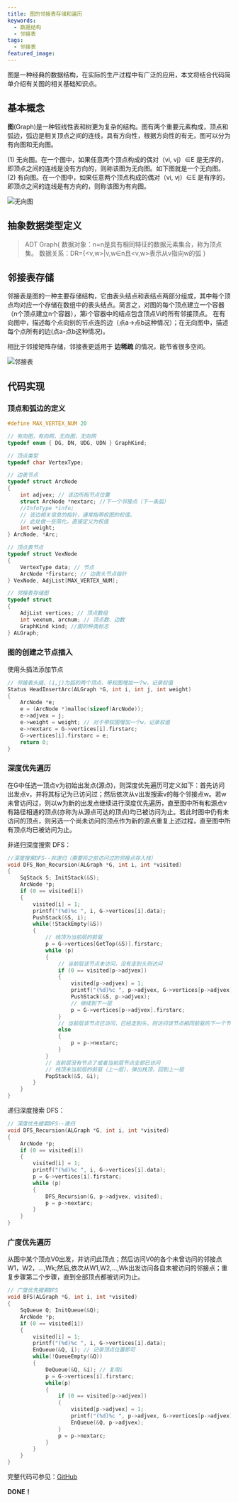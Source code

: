 ```yaml
---
title: 图的邻接表存储和遍历
keywords:
  - 数据结构
  - 邻接表
tags:
  - 邻接表
featured_image:
---
```


图是一种经典的数据结构，在实际的生产过程中有广泛的应用，本文将结合代码简单介绍有关图的相关基础知识点。

<!--more-->

## 基本概念

**图**(Graph)是一种较线性表和树更为复杂的结构。图有两个重要元素构成，顶点和弧边，弧边是相关顶点之间的连线，具有方向性，根据方向性的有无，图可以分为有向图和无向图。

(1) 无向图。在一个图中，如果任意两个顶点构成的偶对（vi, vj）∈E 是无序的，即顶点之间的连线是没有方向的，则称该图为无向图。如下图就是一个无向图。
(2) 有向图。在一个图中，如果任意两个顶点构成的偶对（vi, vj）∈E 是有序的，即顶点之间的连线是有方向的，则称该图为有向图。

![无向图](https://raw.githubusercontent.com/Evandoz/blob/master/Graph/Graph.jpg)

## 抽象数据类型定义

>ADT  Graph{
数据对象：n=n是具有相同特征的数据元素集合，称为顶点集。
数据关系：DR={<v,w>|v,w∈n且<v,w>表示从v指向w的弧
}

## 邻接表存储

邻接表是图的一种主要存储结构，它由表头结点和表结点两部分组成，其中每个顶点均对应一个存储在数组中的表头结点。简言之，对图的每个顶点建立一个容器（n个顶点建立n个容器），第i个容器中的结点包含顶点Vi的所有邻接顶点。
在有向图中，描述每个点向别的节点连的边（点a->点b这种情况）；在无向图中，描述每个点所有的边(点a-点b这种情况)。

相比于邻接矩阵存储，邻接表更适用于 **边稀疏** 的情况，能节省很多空间。

![邻接表](https://raw.githubusercontent.com/Evandoz/blob/master/Graph/AdjacencyList.png)

## 代码实现

### 顶点和弧边的定义

```c
#define MAX_VERTEX_NUM 20

// 有向图，有向网，无向图，无向网
typedef enum { DG, DN, UDG, UDN } GraphKind;

// 顶点类型
typedef char VertexType;

// 边表节点
typedef struct ArcNode
{
    int adjvex; // 该边所指节点位置
    struct ArcNode *nextarc; //下一个邻接点（下一条弧）
    //InfoType *info;
    // 该边相关信息的指针，通常指带权图的权值，
    // 此处做一些简化，直接定义为权值
    int weight;
} ArcNode, *Arc;

// 顶点表节点
typedef struct VexNode
{
    VertexType data; // 节点
    ArcNode *firstarc; // 边表头节点指针
} VexNode, AdjList[MAX_VERTEX_NUM];

// 邻接表存储图
typedef struct
{
    AdjList vertices; // 顶点数组
    int vexnum, arcnum; // 顶点数、边数
    GraphKind kind; //图的种类标志
} ALGraph;
```

### 图的创建之节点插入

使用头插法添加节点

```c
// 邻接表头插，(i,j)为弧的两个顶点，带权图增加一个w，记录权值
Status HeadInsertArc(ALGraph *G, int i, int j, int weight)
{
    ArcNode *e;
    e = (ArcNode *)malloc(sizeof(ArcNode));
    e->adjvex = j;
    e->weight = weight; // 对于带权图增加一个w，记录权值
    e->nextarc = G->vertices[i].firstarc;
    G->vertices[i].firstarc = e;
    return 0;
}
```

### 深度优先遍历

在G中任选一顶点v为初始出发点(源点)，则深度优先遍历可定义如下：首先访问出发点v，并将其标记为已访问过；然后依次从v出发搜索v的每个邻接点w。若w未曾访问过，则以w为新的出发点继续进行深度优先遍历，直至图中所有和源点v有路径相通的顶点(亦称为从源点可达的顶点)均已被访问为止。若此时图中仍有未访问的顶点，则另选一个尚未访问的顶点作为新的源点重复上述过程，直至图中所有顶点均已被访问为止。

非递归深度搜索 DFS：

```c
//深度搜索DFS--非递归（需要将之前访问过的邻接点存入栈）
void DFS_Non_Recursion(ALGraph *G, int i, int *visited)
{
    SqStack S; InitStack(&S);
    ArcNode *p;
    if (0 == visited[i])
    {
        visited[i] = 1;
        printf("(%d)%c ", i, G->vertices[i].data);
        PushStack(&S, i);
        while(!StackEmpty(&S))
        {
            // 栈顶为当前层的前驱
            p = G->vertices[GetTop(&S)].firstarc;
            while (p)
            {
                // 当前层该节点未访问，没有走到头则访问
                if (0 == visited[p->adjvex])
                {
                    visited[p->adjvex] = 1;
                    printf("(%d)%c ", p->adjvex, G->vertices[p->adjvex].data);
                    PushStack(&S, p->adjvex);
                    // 继续到下一层
                    p = G->vertices[p->adjvex].firstarc;
                }
                // 当前层该节点已访问，已经走到头，则访问该节点相同前驱的下一个节点
                else
                {
                    p = p->nextarc;
                }
            }
            // 当前层没有节点了或者当前层节点全部已访问
            // 栈顶未当前层的前驱（上一层），弹出栈顶，回到上一层
            PopStack(&S, &i);
        }
    }
}
```

递归深度搜索 DFS：

```c
// 深度优先搜索DFS--递归
void DFS_Recursion(ALGraph *G, int i, int *visited)
{
    ArcNode *p;
    if (0 == visited[i])
    {
        visited[i] = 1;
        printf("(%d)%c ", i, G->vertices[i].data);
        p = G->vertices[i].firstarc;
        while (p)
        {
            DFS_Recursion(G, p->adjvex, visited);
            p = p->nextarc;
        }
    }
}
```

### 广度优先遍历

从图中某个顶点V0出发，并访问此顶点；然后访问V0的各个未曾访问的邻接点W1，W2，…,Wk;然后,依次从W1,W2,…,Wk出发访问各自未被访问的邻接点；重复步骤第二个步骤，直到全部顶点都被访问为止。

```c
// 广度优先搜索BFS
void BFS(ALGraph *G, int i, int *visited)
{
    SqQueue Q; InitQueue(&Q);
    ArcNode *p;
    if (0 == visited[i])
    {
        visited[i] = 1;
        printf("(%d)%c ", i, G->vertices[i].data);
        EnQueue(&Q, i); // 记录顶点位置即可
        while(!QueueEmpty(&Q))
        {
            DeQueue(&Q, &i); // 复用i
            p = G->vertices[i].firstarc;
            while(p)
            {
                if (0 == visited[p->adjvex])
                {
                    visited[p->adjvex] = 1;
                    printf("(%d)%c ", p->adjvex, G->vertices[p->adjvex].data);
                    EnQueue(&Q, p->adjvex);
                }
                p = p->nextarc;
            }
        }
    }
}
```

完整代码可参见：[GitHub](https://github.com/Evandoz/Data-Structures/tree/master/Graph/ALGraph.h)

 **DONE！**
